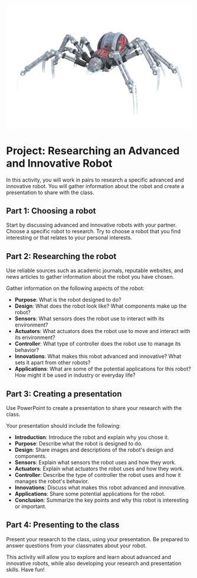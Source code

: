 ![Robots!](images/spider_robot.png)

# Project: Researching an Advanced and Innovative Robot

In this activity, you will work in pairs to research a specific advanced and innovative robot. You will gather information about the robot and create a presentation to share with the class.

## Part 1: Choosing a robot

Start by discussing advanced and innovative robots with your partner. Choose a specific robot to research. Try to choose a robot that you find interesting or that relates to your personal interests.

## Part 2: Researching the robot

Use reliable sources such as academic journals, reputable websites, and news articles to gather information about the robot you have chosen.

Gather information on the following aspects of the robot:

- **Purpose**: What is the robot designed to do?
- **Design**: What does the robot look like? What components make up the robot?
- **Sensors**: What sensors does the robot use to interact with its environment?
- **Actuators**: What actuators does the robot use to move and interact with its environment?
- **Controller**: What type of controller does the robot use to manage its behavior?
- **Innovations**: What makes this robot advanced and innovative? What sets it apart from other robots?
- **Applications**: What are some of the potential applications for this robot? How might it be used in industry or everyday life?

## Part 3: Creating a presentation

Use PowerPoint to create a presentation to share your research with the class.

Your presentation should include the following:

- **Introduction**: Introduce the robot and explain why you chose it.
- **Purpose**: Describe what the robot is designed to do.
- **Design**: Share images and descriptions of the robot's design and components.
- **Sensors**: Explain what sensors the robot uses and how they work.
- **Actuators**: Explain what actuators the robot uses and how they work.
- **Controller**: Describe the type of controller the robot uses and how it manages the robot's behavior.
- **Innovations**: Discuss what makes this robot advanced and innovative.
- **Applications**: Share some potential applications for the robot.
- **Conclusion**: Summarize the key points and why this robot is interesting or important.

## Part 4: Presenting to the class

Present your research to the class, using your presentation. Be prepared to answer questions from your classmates about your robot.

This activity will allow you to explore and learn about advanced and innovative robots, while also developing your research and presentation skills. Have fun!